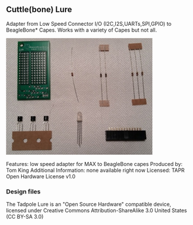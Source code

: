 ## Cuttle(bone) Lure

Adapter from Low Speed Connector I/O (I2C,I2S,UARTs,SPI,GPIO) to BeagleBone* Capes. Works with a variety of Capes but not all.

![Cuttle(bone) Lure](pages/lures/400px-Tadpole-kit.jpg)

Features:
low speed adapter for MAX to BeagleBone capes
Produced by: Tom King
Additional Information: none available right now
Licensed: TAPR Open Hardware License v1.0

### Design files

The Tadpole Lure is an "Open Source Hardware" compatible device, licensed under Creative Commons Attribution-ShareAlike 3.0 United States (CC BY-SA 3.0)
